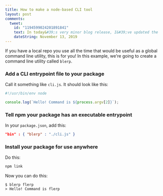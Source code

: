 ```yaml
---
title: How to make a node-based CLI tool
layout: post
comments:
  tweet:
    id: "1194599024201891841"
    text: In today&#39;s very minor blog release, I&#39;ve updated the blog code to allow nice permalinking directly to posts (wow). Which means I can link to the initial post about how to make a <a href="https://twitter.com/hashtag/nodejs?src=hash&amp;ref_src=twsrc%5Etfw">#nodejs</a> command line utility. Please note it still looks archaic. <a href="https://t.co/p27EdXfYeU">https://t.co/p27EdXfYeU</a>
    dateString: November 13, 2019
---
```


If you have a local repo you use all the time that would be useful as a global command line utility, this is for you! In this example, we're going to create a command line utility called `blerp`.

<!-- excerpt -->

### Add a CLI entrypoint file to your package

Call it something like `cli.js`. It should look like this:

```js
#!/usr/bin/env node

console.log(`Hello! Command is ${process.argv[2]}`);
```

### Tell npm your package has an executable entrypoint

In your `package.json`, add this:

```json
"bin" : { "blerp" : "./cli.js" }
```

### Install your package for use anywhere

Do this:

```bash
npm link
```

Now you can do this:

```shell-session
$ blerp flerp
> Hello! Command is flerp
```
